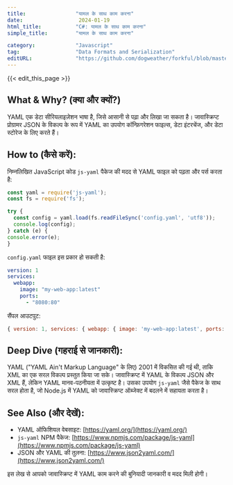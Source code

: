 ```yaml
---
title:                "यामल के साथ काम करना"
date:                  2024-01-19
html_title:           "C#: यामल के साथ काम करना"
simple_title:         "यामल के साथ काम करना"

category:             "Javascript"
tag:                  "Data Formats and Serialization"
editURL:              "https://github.com/dogweather/forkful/blob/master/content/hi/javascript/working-with-yaml.md"
---
```


{{< edit_this_page >}}

## What & Why? (क्या और क्यों?)
YAML एक डेटा सीरियलाइज़ेशन भाषा है, जिसे आसानी से पढ़ा और लिखा जा सकता है। जावास्क्रिप्ट प्रोग्रामर JSON के विकल्प के रूप में YAML का उपयोग कॉन्फ़िगरेशन फाइल्स, डेटा इंटरचेंज, और डेटा स्टोरेज के लिए करते हैं।

## How to (कैसे करें):
निम्नलिखित JavaScript कोड `js-yaml` पैकेज की मदद से YAML फाइल को पढ़ता और पर्स करता है:

```Javascript
const yaml = require('js-yaml');
const fs = require('fs');

try {
  const config = yaml.load(fs.readFileSync('config.yaml', 'utf8'));
  console.log(config);
} catch (e) {
console.error(e);
}
```
`config.yaml` फाइल इस प्रकार हो सकती है:

```yaml
version: 1
services:
  webapp:
    image: "my-web-app:latest"
    ports:
      - "8080:80"
```

सैंपल आउटपुट:

```Javascript
{ version: 1, services: { webapp: { image: 'my-web-app:latest', ports: [ '8080:80' ] } } }
```

## Deep Dive (गहराई से जानकारी):
YAML ("YAML Ain't Markup Language" के लिए) 2001 में विकसित की गई थी, ताकि XML का एक सरल विकल्प प्रस्तुत किया जा सके। जावास्क्रिप्ट में YAML के विकल्प JSON और XML हैं, लेकिन YAML मानव-पठनीयता में उत्कृष्ट है। उसका उपयोग `js-yaml` जैसे पैकेज के साथ सरल होता है, जो Node.js में YAML को जावास्क्रिप्ट ऑब्जेक्ट में बदलने में सहायता करता है।

## See Also (और देखें):
- YAML ऑफिशियल वेबसाइट: [https://yaml.org/](https://yaml.org/)
- `js-yaml` NPM पैकेज: [https://www.npmjs.com/package/js-yaml](https://www.npmjs.com/package/js-yaml)
- JSON और YAML की तुलना: [https://www.json2yaml.com/](https://www.json2yaml.com/)

इस लेख से आपको जावास्क्रिप्ट में YAML काम करने की बुनियादी जानकारी व मदद मिली होगी।
